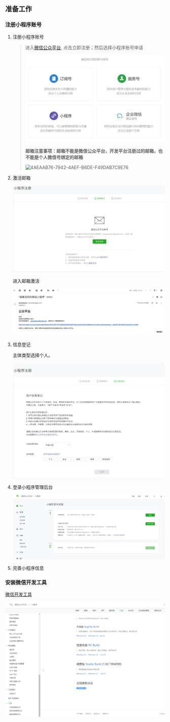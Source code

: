 ## 准备工作

### 注册小程序账号

1. 注册小程序账号

   > 进入[微信公众平台](https://mp.weixin.qq.com/), 点击立即注册；然后选择小程序账号申请
   >
   > ![1556983859466](../assets/images/1556983859466.png)
   >
   > **邮箱注意事项：邮箱不能是微信公众平台，开发平台注册过的邮箱，也不能是个人微信号绑定的邮箱**
   >
   > ![4AEAAB76-7942-4AEF-B6DE-F49DAB7C9E76](../assets/images/4AEAAB76-7942-4AEF-B6DE-F49DAB7C9E76.png)

2. 激活邮箱

   ![F8124684-F8FE-476C-9950-3382A8DA93FA](../assets/images/F8124684-F8FE-476C-9950-3382A8DA93FA.png)

   进入邮箱激活

   ![3EB270A6-54E9-4120-B2F9-DC6E9BEA7DEA](../assets/images/3EB270A6-54E9-4120-B2F9-DC6E9BEA7DEA.png)

3. 信息登记

   主体类型选择个人。

   ![AF5D5C71-A9F6-4751-84B2-36B435F51E48](../assets/images/AF5D5C71-A9F6-4751-84B2-36B435F51E48.png)

4. 登录小程序管理后台

   ![71A90F58-585C-47F3-8652-089A84DD10DA](../assets/images/71A90F58-585C-47F3-8652-089A84DD10DA.png)

5. 完善小程序信息

   

### 安装微信开发工具

[微信开发工具](https://developers.weixin.qq.com/miniprogram/dev/devtools/download.html)

![1557061778103](../assets/images/1557061778103.png)